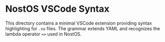 # NostOS VSCode Syntax

This directory contains a minimal VSCode extension providing syntax
highlighting for `.no` files. The grammar extends YAML and recognizes
the lambda operator `=>` used in NostOS.
